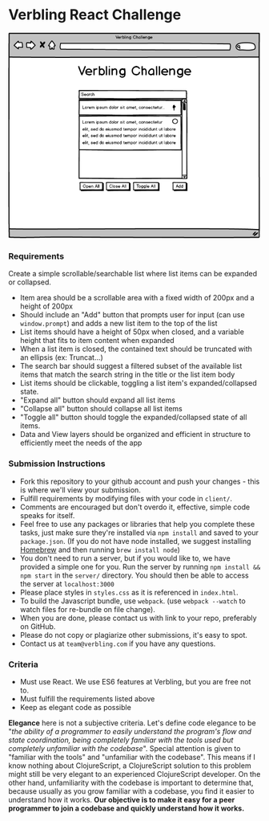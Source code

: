 # Verbling React Challenge

![](docs/spec.png)

### Requirements

Create a simple scrollable/searchable list where list items can be expanded or collapsed.

- Item area should be a scrollable area with a fixed width of 200px and a height of 200px
- Should include an "Add" button that prompts user for input (can use `window.prompt`) and adds a new list item to the top of the list
- List items should have a height of 50px when closed, and a variable height that fits to item content when expanded
- When a list item is closed, the contained text should be truncated with an ellipsis (ex: Truncat...)
- The search bar should suggest a filtered subset of the available list items that match the search string in the title or the list item body
- List items should be clickable, toggling a list item's expanded/collapsed state.
- "Expand all" button should expand all list items
- "Collapse all" button should collapse all list items
- "Toggle all" button should toggle the expanded/collapsed state of all items.
- Data and View layers should be organized and efficient in structure to efficiently meet the needs of the app

### Submission Instructions

- Fork this repository to your github account and push your changes - this is where we'll view your submission.
- Fulfill requirements by modifying files with your code in `client/`.
- Comments are encouraged but don't overdo it, effective, simple code speaks for itself.
- Feel free to use any packages or libraries that help you complete these tasks, just make sure they're installed via `npm install` and saved to your `package.json`. (If you do not have node installed, we suggest installing [Homebrew](http://brew.sh/) and then running `brew install node`)
- You don't need to run a server, but if you would like to, we have provided a simple one for you. Run the server by running `npm install && npm start` in the `server/` directory. You should then be able to access the server at `localhost:3000`
- Please place styles in `styles.css` as it is referenced in `index.html`.
- To build the Javascript bundle, use `webpack`. (use `webpack --watch` to watch files for re-bundle on file change).
- When you are done, please contact us with link to your repo, preferably on GitHub.
- Please do not copy or plagiarize other submissions, it's easy to spot.
- Contact us at `team@verbling.com` if you have any questions.

### Criteria

- Must use React. We use ES6 features at Verbling, but you are free not to.
- Must fulfill the requirements listed above
- Keep as elegant code as possible

**Elegance** here is not a subjective criteria. Let's define code elegance to be "*the ability of a programmer to easily understand the program's flow and state coordination, being completely familiar with the tools used but completely unfamiliar with the codebase*". Special attention is given to "familiar with the tools" and "unfamiliar with the codebase". This means if I know nothing about ClojureScript, a ClojureScript solution to this problem might still be very elegant to an experienced ClojureScript developer. On the other hand, unfamiliarity with the codebase is important to determine that, because usually as you grow familiar with a codebase, you find it easier to understand how it works. **Our objective is to make it easy for a peer programmer to join a codebase and quickly understand how it works.**
